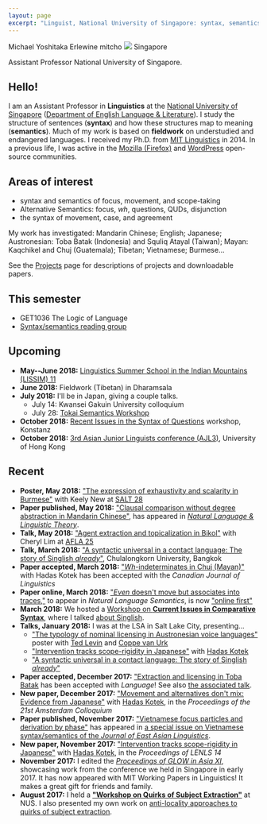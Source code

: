 ```yaml
---
layout: page
excerpt: "Linguist, National University of Singapore: syntax, semantics, fieldwork"
---
```

<div class="vcard">
<span class="fn">Michael Yoshitaka Erlewine</span>
<span class="nickname">mitcho</span>
<span class="photo image"><img src="/static/images/kyoto-270x150x2.jpg"/></span>
<span class="adr">
	<span class="country">Singapore</span>
</span>

<span class="title">Assistant Professor</span>
<span class="org">National University of Singapore</span>.
</div>

## Hello!

I am an Assistant Professor in **Linguistics** at the [National University of Singapore](http://nus.edu.sg) ([Department of English Language & Literature](http://fas.nus.edu.sg/ell/)). I study the structure of sentences (**syntax**) and how these structures map to meaning (**semantics**). Much of my work is based on **fieldwork** on understudied and endangered languages. I received my Ph.D. from [MIT Linguistics](http://linguistics.mit.edu/) in 2014. In a previous life, I was active in the [Mozilla (Firefox)](http://mozilla.org) and [WordPress](http://wordpress.org) open-source communities.

## Areas of interest

*   syntax and semantics of focus, movement, and scope-taking
*   Alternative Semantics: focus, *wh*, questions, QUDs, disjunction
*   the syntax of movement, case, and agreement

My work has investigated: Mandarin Chinese; English; Japanese; Austronesian: Toba Batak (Indonesia) and Squliq Atayal (Taiwan); Mayan: Kaqchikel and Chuj (Guatemala); Tibetan; Vietnamese; Burmese...

See the [Projects](/projects) page for descriptions of projects and downloadable papers.

## This semester

*	GET1036 The Logic of Language
*	[Syntax/semantics reading group](/nus/synsem/)

## Upcoming

*	**May--June 2018:** [Linguistics Summer School in the Indian Mountains (LISSIM) 11](http://www.fosssil.in/lissim_11.htm)
*	**June 2018:** Fieldwork (Tibetan) in Dharamsala
*	**July 2018:** I'll be in Japan, giving a couple talks.
	* July 14: Kwansei Gakuin University colloquium
	* July 28: [Tokai Semantics Workshop](https://sites.google.com/site/semanticsworkshopintokai/home)
*	**October 2018:** [Recent Issues in the Syntax of Questions](https://www.ling.uni-konstanz.de/fachbereich/aktuelles-und-termine/risq-2018/) workshop, Konstanz
*	**October 2018:** [3rd Asian Junior Linguists conference (AJL3)](https://sites.google.com/view/ajl3/), University of Hong Kong

## Recent

*	**Poster, May 2018:** ["The expression of exhaustivity and scalarity in Burmese"](/research/poster-burmese-salt.html) with Keely New at [SALT 28](http://web.mit.edu/linguistics/SALT28/)
*	**Paper published, May 2018:** ["Clausal comparison without degree abstraction in Mandarin Chinese"](/research/bi.html), has appeared in [*Natural Language & Linguistic Theory*](https://link.springer.com/article/10.1007/s11049-017-9383-y).
*	**Talk, May 2018:** ["Agent extraction and topicalization in Bikol"](/research/talk-bikol-afla.html) with Cheryl Lim at [AFLA 25](http://ilas.ling.sinica.edu.tw/afla25/)
*	**Talk, March 2018:** ["A syntactic universal in a contact language: The story of Singlish *already*"](/research/talk-lsa2018-singlish.html), Chulalongkorn University, Bangkok
*	**Paper accepted, March 2018:** ["*Wh*-indeterminates in Chuj (Mayan)"](/research/chuj-wh.html) with Hadas Kotek has been accepted with the *Canadian Journal of Linguistics*
*	**Paper online, March 2018:** ["*Even* doesn't move but associates into traces,"](/research/nakanishi.html) to appear in *Natural Language Semantics*, is now ["online first"](https://link.springer.com/article/10.1007%2Fs11050-018-9142-6)
*	**March 2018:** We hosted a [Workshop on **Current Issues in Comparative Syntax**](https://lingconf.com/compsyn/), where I talked [about Singlish](/research/talk-lsa2018-singlish.html).
*	**Talks, January 2018:** I was at the LSA in Salt Lake City, presenting...
	*	["The typology of nominal licensing in Austronesian voice languages"](/research/poster-voice-lsa.html) poster with [Ted Levin](https://sites.google.com/site/tfranklevin/) and [Coppe van Urk](http://webspace.qmul.ac.uk/cvanurk/)
	*	["Intervention tracks scope-rigidity in Japanese"](/research/talk-lsa2018-intervention.html) with [Hadas Kotek](http://hkotek.com)
	*	["A syntactic universal in a contact language: The story of Singlish *already*"](/research/talk-lsa2018-singlish.html)
*	**Paper accepted, December 2017:** ["Extraction and licensing in Toba Batak](/research/batak.html) has been accepted with *Language*! See also [the associated talk](/research/talk-glow2017.html).
*	**New paper, December 2017:** ["Movement and alternatives don't mix: Evidence from Japanese"](https://mitcho.com/research/japanese-intervention-ac.html) with [Hadas Kotek](http://hkotek.com), in the *Proceedings of the 21st Amsterdam Colloquium*
*	**Paper published, November 2017:** ["Vietnamese focus particles and derivation by phase"](/research/vietnamese-only.html) has appeared in [a special issue on Vietnamese syntax/semantics of the *Journal of East Asian Linguistics*](https://link.springer.com/journal/10831/26/4/page/1).
*	**New paper, November 2017:** ["Intervention tracks scope-rigidity in Japanese"](https://mitcho.com/research/japanese-intervention-lenls.html) with [Hadas Kotek](http://hkotek.com), in the *Proceedings of LENLS 14*
*	**November 2017:** I edited the [*Proceedings of GLOW in Asia XI*](https://glowlinguistics.org/asia11/proceedings/), showcasing work from the conference we held in Singapore in early 2017. It has now appeared with MIT Working Papers in Linguistics! It makes a great gift for friends and family.
*	**August 2017:** I held a [**"Workshop on Quirks of Subject Extraction"**](/subjex/) at NUS. I also presented my own work on [anti-locality approaches to quirks of subject extraction](/research/talk-anti-locality.html).

